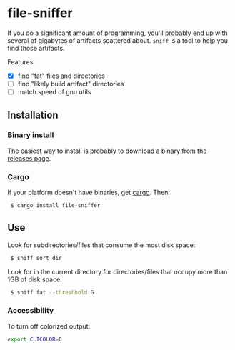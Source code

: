 # file-sniffer

If you do a significant amount of programming, you'll probably end up with
several of gigabytes of artifacts scattered about. `sniff` is a tool to help you find those artifacts.

Features:
  - [x] find "fat" files and directories
  - [ ] find "likely build artifact" directories
  - [ ] match speed of gnu utils

## Installation

### Binary install

The easiest way to install is probably to download a binary from the [releases
page](https://github.com/vmchale/file-sniffer/releases).

### Cargo

If your platform doesn't have binaries, get [cargo](https://rustup.rs/). Then:

```bash
 $ cargo install file-sniffer
```

## Use

Look for subdirectories/files that consume the most disk space:

```bash
 $ sniff sort dir
```

Look for in the current directory for directories/files that occupy more than 1GB of disk space:


```bash
 $ sniff fat --threshhold G
```

### Accessibility

To turn off colorized output:

```bash
export CLICOLOR=0
```
